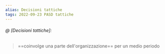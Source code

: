 ```yaml
---
alias: Decisioni tattiche
tags: 2022-09-23 PASD tattiche
---
```


###### @ [Decisioni tattiche]:
> ==coinvolge una parte dell'organizzazione== per un medio periodo